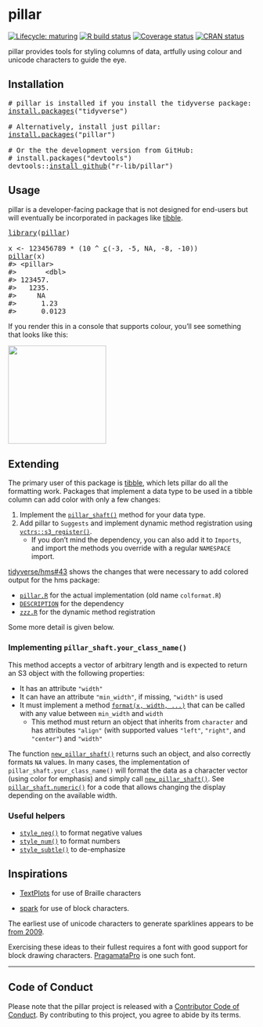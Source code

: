 <!-- README.md is generated from README.Rmd on GitHub Actions: do not edit by hand -->

# pillar

<!-- badges: start -->

[![Lifecycle: maturing](https://img.shields.io/badge/lifecycle-maturing-blue.svg)](https://www.tidyverse.org/lifecycle/#maturing) [![R build status](https://github.com/r-lib/pillar/workflows/R-CMD-check/badge.svg)](https://github.com/r-lib/pillar/actions) [![Coverage status](https://codecov.io/gh/r-lib/pillar/branch/master/graph/badge.svg)](https://codecov.io/github/r-lib/pillar?branch=master) [![CRAN status](https://www.r-pkg.org/badges/version/pillar)](https://cran.r-project.org/package=pillar)

<!-- badges: end -->

pillar provides tools for styling columns of data, artfully using colour and unicode characters to guide the eye.

## Installation

<pre class='chroma'>
<span class='c'># pillar is installed if you install the tidyverse package:</span>
<span class='nf'><a href='https://rdrr.io/r/utils/install.packages.html'>install.packages</a></span><span class='o'>(</span><span class='s'>"tidyverse"</span><span class='o'>)</span>

<span class='c'># Alternatively, install just pillar:</span>
<span class='nf'><a href='https://rdrr.io/r/utils/install.packages.html'>install.packages</a></span><span class='o'>(</span><span class='s'>"pillar"</span><span class='o'>)</span>

<span class='c'># Or the the development version from GitHub:</span>
<span class='c'># install.packages("devtools")</span>
<span class='nf'>devtools</span><span class='nf'>::</span><span class='nf'><a href='https://devtools.r-lib.org//reference/remote-reexports.html'>install_github</a></span><span class='o'>(</span><span class='s'>"r-lib/pillar"</span><span class='o'>)</span></pre>

## Usage

pillar is a developer-facing package that is not designed for end-users but will eventually be incorporated in packages like [tibble](https://tibble.tidyverse.org/).

<pre class='chroma'>
<span class='kr'><a href='https://rdrr.io/r/base/library.html'>library</a></span><span class='o'>(</span><span class='nv'><a href='https://pillar.r-lib.org/'>pillar</a></span><span class='o'>)</span>

<span class='nv'>x</span> <span class='o'>&lt;-</span> <span class='m'>123456789</span> <span class='o'>*</span> <span class='o'>(</span><span class='m'>10</span> <span class='o'>^</span> <span class='nf'><a href='https://rdrr.io/r/base/c.html'>c</a></span><span class='o'>(</span><span class='o'>-</span><span class='m'>3</span>, <span class='o'>-</span><span class='m'>5</span>, <span class='kc'>NA</span>, <span class='o'>-</span><span class='m'>8</span>, <span class='o'>-</span><span class='m'>10</span><span class='o'>)</span><span class='o'>)</span>
<span class='nf'><a href='https://pillar.r-lib.org/reference/pillar.html'>pillar</a></span><span class='o'>(</span><span class='nv'>x</span><span class='o'>)</span>
<span class='c'>#&gt; &lt;pillar&gt;</span>
<span class='c'>#&gt;       &lt;dbl&gt;</span>
<span class='c'>#&gt; 123457.    </span>
<span class='c'>#&gt;   1235.    </span>
<span class='c'>#&gt;     NA     </span>
<span class='c'>#&gt;      1.23  </span>
<span class='c'>#&gt;      0.0123</span></pre>

If you render this in a console that supports colour, you’ll see something that looks like this:

<img src="man/figures/colours.png" width="200px" />

## Extending

The primary user of this package is [tibble](https://github.com/tidyverse/tibble), which lets pillar do all the formatting work. Packages that implement a data type to be used in a tibble column can add color with only a few changes:

1.  Implement the [`pillar_shaft()`](https://pillar.r-lib.org/reference/pillar_shaft.html) method for your data type.
2.  Add pillar to `Suggests` and implement dynamic method registration using [`vctrs::s3_register()`](https://vctrs.r-lib.org/reference/s3_register.html).
    -   If you don’t mind the dependency, you can also add it to `Imports`, and import the methods you override with a regular `NAMESPACE` import.

[tidyverse/hms\#43](https://github.com/tidyverse/hms/pull/43) shows the changes that were necessary to add colored output for the hms package:

-   [`pillar.R`](https://github.com/tidyverse/hms/pull/43/files#diff-a63dd6b1da682a8549d03475ac91cdcf) for the actual implementation (old name `colformat.R`)
-   [`DESCRIPTION`](https://github.com/tidyverse/hms/pull/43/files#diff-35ba4a2677442e210c23a00a5601aba3) for the dependency
-   [`zzz.R`](https://github.com/tidyverse/hms/pull/43/files#diff-e549505eb95036528ca3b125f62915a6) for the dynamic method registration

Some more detail is given below.

### Implementing `pillar_shaft.your_class_name()`

This method accepts a vector of arbitrary length and is expected to return an S3 object with the following properties:

-   It has an attribute `"width"`
-   It can have an attribute `"min_width"`, if missing, `"width"` is used
-   It must implement a method [`format(x, width, ...)`](https://rdrr.io/r/base/format.html) that can be called with any value between `min_width` and `width`
    -   This method must return an object that inherits from `character` and has attributes `"align"` (with supported values `"left"`, `"right"`, and `"center"`) and `"width"`

The function [`new_pillar_shaft()`](https://pillar.r-lib.org/reference/new_pillar_shaft.html) returns such an object, and also correctly formats `NA` values. In many cases, the implementation of `pillar_shaft.your_class_name()` will format the data as a character vector (using color for emphasis) and simply call [`new_pillar_shaft()`](https://pillar.r-lib.org/reference/new_pillar_shaft.html). See [`pillar_shaft.numeric()`](https://pillar.r-lib.org/reference/pillar_shaft.html) for a code that allows changing the display depending on the available width.

### Useful helpers

-   [`style_neg()`](https://pillar.r-lib.org/reference/style_subtle.html) to format negative values
-   [`style_num()`](https://pillar.r-lib.org/reference/style_subtle.html) to format numbers
-   [`style_subtle()`](https://pillar.r-lib.org/reference/style_subtle.html) to de-emphasize

## Inspirations

-   [TextPlots](https://github.com/sunetos/TextPlots.jl) for use of Braille characters

-   [spark](https://github.com/holman/spark) for use of block characters.

The earliest use of unicode characters to generate sparklines appears to be [from 2009](https://blog.jonudell.net/2009/01/13/fuel-prices-and-pageviews/).

Exercising these ideas to their fullest requires a font with good support for block drawing characters. [PragamataPro](https://fsd.it/shop/fonts/pragmatapro/) is one such font.

------------------------------------------------------------------------

## Code of Conduct

Please note that the pillar project is released with a [Contributor Code of Conduct](https://pillar.r-lib.org/CODE_OF_CONDUCT.html). By contributing to this project, you agree to abide by its terms.
